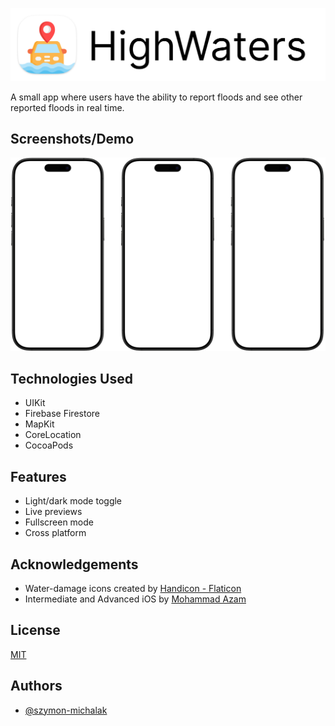 
![Logo](Static/IconTitle.png)


A small app where users have the ability to report floods and see other reported floods in real time.


## Screenshots/Demo

![App Screenshot](Static/Screenshots.png)

## Technologies Used

- UIKit
- Firebase Firestore
- MapKit
- CoreLocation
- CocoaPods

## Features

- Light/dark mode toggle
- Live previews
- Fullscreen mode
- Cross platform

<!-- ## Installation

### Prerequisites
- Xcode
- Cocoapods
- Firebase account

### Installation

#### Environment Variables

To run this project, you will need to add the following environment variables to your .env file

`API_KEY`

`ANOTHER_API_KEY`

In the terminal run:

```bash
  pod install
``` -->

## Acknowledgements

 - Water-damage icons created by [Handicon - Flaticon](hhttps://www.flaticon.com/free-icons/water-damage)
 - Intermediate and Advanced iOS by [Mohammad Azam](https://azamsharp.teachable.com/)

## License

[MIT](https://choosealicense.com/licenses/mit/)

## Authors

- [@szymon-michalak](https://www.github.com/szymon-michalak)
